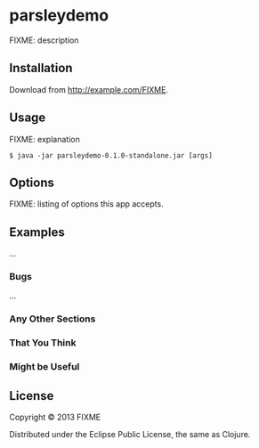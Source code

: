 # parsleydemo

FIXME: description

## Installation

Download from http://example.com/FIXME.

## Usage

FIXME: explanation

    $ java -jar parsleydemo-0.1.0-standalone.jar [args]

## Options

FIXME: listing of options this app accepts.

## Examples

...

### Bugs

...

### Any Other Sections
### That You Think
### Might be Useful

## License

Copyright © 2013 FIXME

Distributed under the Eclipse Public License, the same as Clojure.

